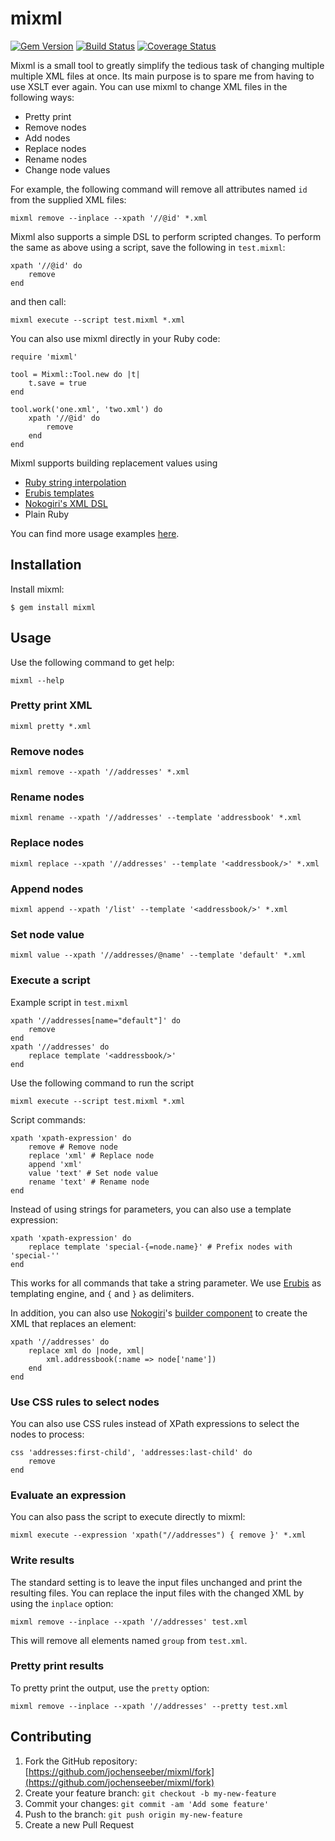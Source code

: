# mixml

[![Gem Version](https://badge.fury.io/rb/mixml.png)](http://badge.fury.io/rb/mixml)
[![Build Status](https://travis-ci.org/jochenseeber/mixml.png?branch=master)](https://travis-ci.org/jochenseeber/mixml)
[![Coverage Status](https://coveralls.io/repos/jochenseeber/mixml/badge.png?branch=master)](https://coveralls.io/r/jochenseeber/mixml?branch=master)

Mixml is a small tool to greatly simplify the tedious task of changing multiple multiple XML files at once. Its main
purpose is to spare me from having to use XSLT ever again. You can use mixml to change XML files in the following ways:

  * Pretty print
  * Remove nodes
  * Add nodes
  * Replace nodes
  * Rename nodes
  * Change node values

For example, the following command will remove all attributes named `id` from the supplied XML files:

    mixml remove --inplace --xpath '//@id' *.xml

Mixml also supports a simple DSL to perform scripted changes. To perform the same as above using a script, save the
following in `test.mixml`:

    xpath '//@id' do
        remove
    end

and then call:

    mixml execute --script test.mixml *.xml

You can also use mixml directly in your Ruby code:

    require 'mixml'

    tool = Mixml::Tool.new do |t|
        t.save = true
    end

    tool.work('one.xml', 'two.xml') do
        xpath '//@id' do
            remove
        end
    end

Mixml supports building replacement values using

  * [Ruby string interpolation](http://en.wikibooks.org/wiki/Ruby_Programming/Syntax/Literals#Interpolation)
  * [Erubis templates](http://www.kuwata-lab.com/erubis/)
  * [Nokogiri's XML DSL](http://nokogiri.org/Nokogiri/XML/Builder.html)
  * Plain Ruby

You can find more usage examples [here](demo/tool.md).

## Installation

Install mixml:

    $ gem install mixml

## Usage

Use the following command to get help:

    mixml --help

### Pretty print XML

    mixml pretty *.xml

### Remove nodes

    mixml remove --xpath '//addresses' *.xml

### Rename nodes

    mixml rename --xpath '//addresses' --template 'addressbook' *.xml

### Replace nodes

    mixml replace --xpath '//addresses' --template '<addressbook/>' *.xml

### Append nodes

    mixml append --xpath '/list' --template '<addressbook/>' *.xml

### Set node value

    mixml value --xpath '//addresses/@name' --template 'default' *.xml

### Execute a script

Example script in `test.mixml`

    xpath '//addresses[name="default"]' do
        remove
    end
    xpath '//addresses' do
        replace template '<addressbook/>'
    end

Use the following command to run the script

    mixml execute --script test.mixml *.xml

Script commands:

    xpath 'xpath-expression' do
        remove # Remove node
        replace 'xml' # Replace node
        append 'xml'
        value 'text' # Set node value
        rename 'text' # Rename node
    end

Instead of using strings for parameters, you can also use a template expression:

    xpath 'xpath-expression' do
        replace template 'special-{=node.name}' # Prefix nodes with 'special-''
    end

This works for all commands that take a string parameter. We use [Erubis](http://www.kuwata-lab.com/erubis) as
templating engine, and `{` and `}` as delimiters.

In addition, you can also use [Nokogiri](http://http://nokogiri.org/)'s
[builder component](http://nokogiri.org/Nokogiri/XML/Builder.html) to create the XML that replaces an element:

    xpath '//addresses' do
        replace xml do |node, xml|
            xml.addressbook(:name => node['name'])
        end
    end

### Use CSS rules to select nodes

You can also use CSS rules instead of XPath expressions to select the nodes to process:

    css 'addresses:first-child', 'addresses:last-child' do
        remove
    end

### Evaluate an expression

You can also pass the script to execute directly to mixml:

    mixml execute --expression 'xpath("//addresses") { remove }' *.xml

### Write results

The standard setting is to leave the input files unchanged and print the resulting files. You can replace the input
files with the changed XML by using the `inplace` option:

    mixml remove --inplace --xpath '//addresses' test.xml

This will remove all elements named `group` from `test.xml`.

### Pretty print results

To pretty print the output, use the `pretty` option:

    mixml remove --inplace --xpath '//addresses' --pretty test.xml

## Contributing

1. Fork the GitHub repository: [https://github.com/jochenseeber/mixml/fork](https://github.com/jochenseeber/mixml/fork)
2. Create your feature branch: `git checkout -b my-new-feature`
3. Commit your changes: `git commit -am 'Add some feature'`
4. Push to the branch: `git push origin my-new-feature`
5. Create a new Pull Request
